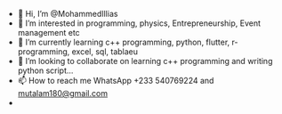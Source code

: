 - 👋 Hi, I’m @MohammedIllias
- 👀 I’m interested in programming, physics, Entrepreneurship, Event management etc 
- 🌱 I’m currently learning  c++ programming, python, flutter, r-programming,  excel, sql, tablaeu
- 💞️ I’m looking to collaborate on learning c++ programming and writing python script...
- 📫 How to reach me WhatsApp +233 540769224 and mutalam180@gmail.com
- 

<!---
MohammedIllias/MohammedIllias is a ✨ special ✨ repository because its `README.md` (this file) appears on your GitHub profile.
You can click the Preview link to take a look at your changes.
--->
